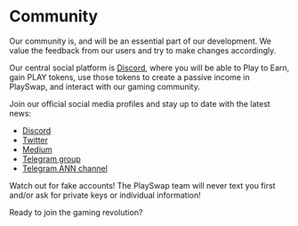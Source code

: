 # Community

Our community is, and will be an essential part of our development. We value the feedback from our users and try to make changes accordingly.

Our central social platform is [Discord](https://discord.gg/8v7Fd7PG9K), where you will be able to Play to Earn, gain PLAY tokens, use those tokens to create a passive income in PlaySwap, and interact with our gaming community.

Join our official social media profiles and stay up to date with the latest news:

- [Discord](https://discord.gg/8v7Fd7PG9K)
- [Twitter](https://twitter.com/PlaySwapDeFi)
- [Medium](https://medium.com/@PlaySwap)
- [Telegram group](https://t.me/PlaySwapDeFi)
- [Telegram ANN channel](https://t.me/PlaySwapDefiANN)

Watch out for fake accounts! The PlaySwap team will never text you first and/or ask for private keys or individual information!

Ready to join the gaming revolution?